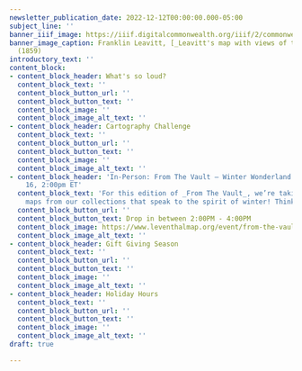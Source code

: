 ```yaml
---
newsletter_publication_date: 2022-12-12T00:00:00.000-05:00
subject_line: ''
banner_iiif_image: https://iiif.digitalcommonwealth.org/iiif/2/commonwealth:9g54xk27x/1504,2281,5243,1220/,1200/0/default.jpg
banner_image_caption: Franklin Leavitt, [_Leavitt's map with views of the White Mountains_](https://collections.leventhalmap.org/search/commonwealth:9g54xk26n)
  (1859)
introductory_text: ''
content_block:
- content_block_header: What's so loud?
  content_block_text: ''
  content_block_button_url: ''
  content_block_button_text: ''
  content_block_image: ''
  content_block_image_alt_text: ''
- content_block_header: Cartography Challenge
  content_block_text: ''
  content_block_button_url: ''
  content_block_button_text: ''
  content_block_image: ''
  content_block_image_alt_text: ''
- content_block_header: 'In-Person: From The Vault — Winter Wonderland Maps · Dec
    16, 2:00pm ET'
  content_block_text: 'For this edition of _From The Vault_, we’re taking a look at
    maps from our collections that speak to the spirit of winter! Think '
  content_block_button_url: ''
  content_block_button_text: Drop in between 2:00PM - 4:00PM
  content_block_image: https://www.leventhalmap.org/event/from-the-vault-collections-showing-winter-wonderland-maps/
  content_block_image_alt_text: ''
- content_block_header: Gift Giving Season
  content_block_text: ''
  content_block_button_url: ''
  content_block_button_text: ''
  content_block_image: ''
  content_block_image_alt_text: ''
- content_block_header: Holiday Hours
  content_block_text: ''
  content_block_button_url: ''
  content_block_button_text: ''
  content_block_image: ''
  content_block_image_alt_text: ''
draft: true

---
```

